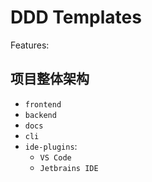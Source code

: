 # DDD Templates

Features:

## 项目整体架构

- `frontend`
- `backend`
- `docs`
- `cli`
- `ide-plugins`:
  - `VS Code`
  - `Jetbrains IDE`

